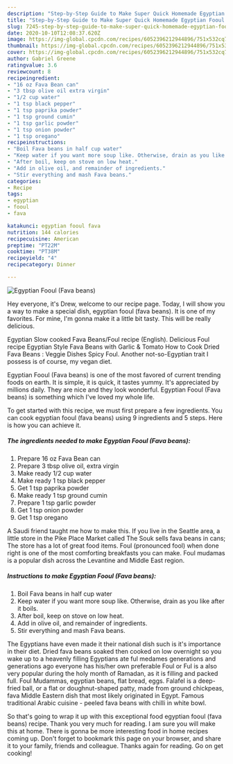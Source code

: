 ```yaml
---
description: "Step-by-Step Guide to Make Super Quick Homemade Egyptian Fooul (Fava beans)"
title: "Step-by-Step Guide to Make Super Quick Homemade Egyptian Fooul (Fava beans)"
slug: 7245-step-by-step-guide-to-make-super-quick-homemade-egyptian-fooul-fava-beans
date: 2020-10-10T12:08:37.620Z
image: https://img-global.cpcdn.com/recipes/6052396212944896/751x532cq70/egyptian-fooul-fava-beans-recipe-main-photo.jpg
thumbnail: https://img-global.cpcdn.com/recipes/6052396212944896/751x532cq70/egyptian-fooul-fava-beans-recipe-main-photo.jpg
cover: https://img-global.cpcdn.com/recipes/6052396212944896/751x532cq70/egyptian-fooul-fava-beans-recipe-main-photo.jpg
author: Gabriel Greene
ratingvalue: 3.6
reviewcount: 8
recipeingredient:
- "16 oz Fava Bean can"
- "3 tbsp olive oil extra virgin"
- "1/2 cup water"
- "1 tsp black pepper"
- "1 tsp paprika powder"
- "1 tsp ground cumin"
- "1 tsp garlic powder"
- "1 tsp onion powder"
- "1 tsp oregano"
recipeinstructions:
- "Boil Fava beans in half cup water"
- "Keep water if you want more soup like. Otherwise, drain as you like after it boils."
- "After boil, keep on stove on low heat."
- "Add in olive oil, and remainder of ingredients."
- "Stir everything and mash Fava beans."
categories:
- Recipe
tags:
- egyptian
- fooul
- fava

katakunci: egyptian fooul fava 
nutrition: 144 calories
recipecuisine: American
preptime: "PT22M"
cooktime: "PT38M"
recipeyield: "4"
recipecategory: Dinner

---
```



![Egyptian Fooul (Fava beans)](https://img-global.cpcdn.com/recipes/6052396212944896/751x532cq70/egyptian-fooul-fava-beans-recipe-main-photo.jpg)

Hey everyone, it's Drew, welcome to our recipe page. Today, I will show you a way to make a special dish, egyptian fooul (fava beans). It is one of my favorites. For mine, I'm gonna make it a little bit tasty. This will be really delicious.

Egyptian Slow cooked Fava Beans/Foul recipe (English). Delicious Foul recipe Egyptian Style Fava Beans with Garlic &amp; Tomato How to Cook Dried Fava Beans : Veggie Dishes Spicy Foul. Another not-so-Egyptian trait I possess is of course, my vegan diet.

Egyptian Fooul (Fava beans) is one of the most favored of current trending foods on earth. It is simple, it is quick, it tastes yummy. It's appreciated by millions daily. They are nice and they look wonderful. Egyptian Fooul (Fava beans) is something which I've loved my whole life.


To get started with this recipe, we must first prepare a few ingredients. You can cook egyptian fooul (fava beans) using 9 ingredients and 5 steps. Here is how you can achieve it.

<!--inarticleads1-->

##### The ingredients needed to make Egyptian Fooul (Fava beans):

1. Prepare 16 oz Fava Bean can
1. Prepare 3 tbsp olive oil, extra virgin
1. Make ready 1/2 cup water
1. Make ready 1 tsp black pepper
1. Get 1 tsp paprika powder
1. Make ready 1 tsp ground cumin
1. Prepare 1 tsp garlic powder
1. Get 1 tsp onion powder
1. Get 1 tsp oregano


A Saudi friend taught me how to make this. If you live in the Seattle area, a little store in the Pike Place Market called The Souk sells fava beans in cans; The store has a lot of great food items. Foul (pronounced fool) when done right is one of the most comforting breakfasts you can make. Foul mudamas is a popular dish across the Levantine and Middle East region. 

<!--inarticleads2-->

##### Instructions to make Egyptian Fooul (Fava beans):

1. Boil Fava beans in half cup water
1. Keep water if you want more soup like. Otherwise, drain as you like after it boils.
1. After boil, keep on stove on low heat.
1. Add in olive oil, and remainder of ingredients.
1. Stir everything and mash Fava beans.


The Egyptians have even made it their national dish such is it&#39;s importance in their diet. Dried fava beans soaked then cooked on low overnight so you wake up to a heavenly filling Egyptians ate ful medames generations and generations ago everyone has his/her own preferable Foul or Ful is a also very popular during the holy month of Ramadan, as it is filling and packed full. Foul Mudammas, egyptian beans, flat bread, eggs. Falafel is a deep-fried ball, or a flat or doughnut-shaped patty, made from ground chickpeas, fava Middle Eastern dish that most likely originated in Egypt. Famous traditional Arabic cuisine - peeled fava beans with chilli in white bowl. 

So that's going to wrap it up with this exceptional food egyptian fooul (fava beans) recipe. Thank you very much for reading. I am sure you will make this at home. There is gonna be more interesting food in home recipes coming up. Don't forget to bookmark this page on your browser, and share it to your family, friends and colleague. Thanks again for reading. Go on get cooking!
